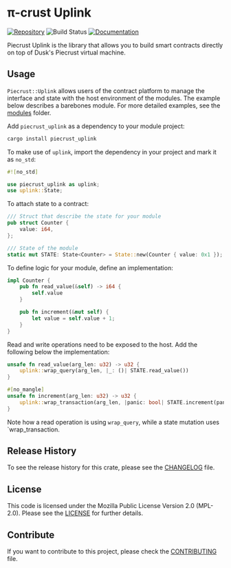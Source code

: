 # π-crust Uplink

[![Repository](https://img.shields.io/badge/github-piecrust-blueviolet?logo=github)](https://github.com/dusk-network/piecrust)
![Build Status](https://github.com/dusk-network/piecrust/workflows/build/badge.svg)
[![Documentation](https://img.shields.io/badge/docs-piecrust-blue?logo=rust)](https://docs.rs/piecrust-uplink/)

Piecrust Uplink is the library that allows you to build smart contracts directly on top of Dusk's Piecrust virtual machine. 

## Usage

`Piecrust::Uplink` allows users of the contract platform to manage the interface and state with the host environment of the modules. The example below describes a barebones module. For more detailed examples, see the [modules](https://github.com/dusk-network/piecrust/tree/main/modules) folder.

Add `piecrust_uplink` as a dependency to your module project:
```sh
cargo install piecrust_uplink
```

To make use of `uplink`, import the dependency in your project and mark it as `no_std`:
```rust
#![no_std]

use piecrust_uplink as uplink;
use uplink::State;
```

To attach state to a contract:
```rust
/// Struct that describe the state for your module
pub struct Counter {
    value: i64,
};

/// State of the module
static mut STATE: State<Counter> = State::new(Counter { value: 0x1 });
```

To define logic for your module, define an implementation:
```rust
impl Counter {
    pub fn read_value(&self) -> i64 {
        self.value
    }

    pub fn increment(&mut self) {
        let value = self.value + 1;
    }
}
```

Read and write operations need to be exposed to the host. Add the following below the implementation:
```rust
unsafe fn read_value(arg_len: u32) -> u32 {
    uplink::wrap_query(arg_len, |_: ()| STATE.read_value())
}

#[no_mangle]
unsafe fn increment(arg_len: u32) -> u32 {
    uplink::wrap_transaction(arg_len, |panic: bool| STATE.increment(panic))
}
```

Note how a read operation is using `wrap_query`, while a state mutation uses `wrap_transaction.

## Release History

To see the release history for this crate, please see the [CHANGELOG](./CHANGELOG.md) file.

## License

This code is licensed under the Mozilla Public License Version 2.0 (MPL-2.0). Please see the [LICENSE](./LICENSE) for further details.

## Contribute

If you want to contribute to this project, please check the [CONTRIBUTING](https://github.com/dusk-network/.github/blob/main/.github/CONTRIBUTING.md) file.
